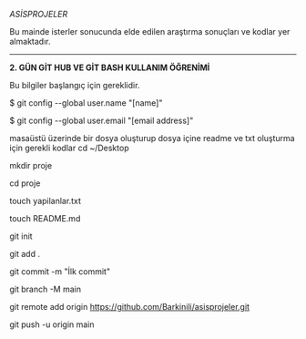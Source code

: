 *ASİSPROJELER*

Bu mainde isterler sonucunda elde edilen araştırma sonuçları ve kodlar yer almaktadır.

----------------------------------------------------------------------------
__2. GÜN GİT HUB VE GİT BASH KULLANIM ÖĞRENİMİ__

Bu bilgiler başlangıç için gereklidir.

$ git config --global user.name "[name]"

$ git config --global user.email "[email address]"


masaüstü üzerinde bir dosya oluşturup dosya içine readme ve txt oluşturma için gerekli kodlar 
cd ~/Desktop

mkdir proje

cd proje

touch yapilanlar.txt

touch README.md

git init

git add .

git commit -m "İlk commit"

git branch -M main

git remote add origin https://github.com/Barkinili/asisprojeler.git

git push -u origin main 

